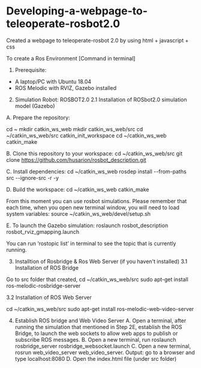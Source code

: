 # Developing-a-webpage-to-teleoperate-rosbot2.0

Created a webpage to teleoperate-rosbot 2.0 by using html + javascript + css

To create a Ros Environment [Command in terminal]

1. Prerequisite: 
- A laptop/PC with Ubuntu 18.04
- ROS Melodic with RVIZ, Gazebo installed


2. Simulation Robot: ROSBOT2.0 
2.1 Installation of ROSbot2.0 simulation model (Gazebo)


A. Prepare the repository: 

cd ~
mkdir catkin_ws_web
mkdir catkin_ws_web/src
cd ~/catkin_ws_web/src
catkin_init_workspace
cd ~/catkin_ws_web
catkin_make

B. Clone this repository to your workspace:
cd ~/catkin_ws_web/src
git clone https://github.com/husarion/rosbot_description.git

C. Install dependencies:
cd ~/catkin_ws_web
rosdep install --from-paths src --ignore-src -r -y

D. Build the workspace:
cd ~/catkin_ws_web
catkin_make

From this moment you can use rosbot simulations. Please remember that each time, when you open new terminal window, you will need to load system variables:
source ~/catkin_ws_web/devel/setup.sh

E. To launch the Gazebo simulation: 
roslaunch rosbot_description rosbot_rviz_gmapping.launch

You can run ‘rostopic list’ in terminal to see the topic that is currently running. 


3. Installtion of Rosbridge & Ros Web Server (if you haven't installed)
3.1 Installation of ROS Bridge

Go to src folder that created, 
cd ~/catkin_ws_web/src
sudo apt-get install ros-melodic-rosbridge-server

3.2 Installation of ROS Web Server

cd ~/catkin_ws_web/src
sudo apt-get install ros-melodic-web-video-server

4. Establish ROS bridge and Web Video Server
A. Open a terminal, after running the simulation that mentioned in Step 2E, establish the ROS Bridge, to launch the web sockets to allow web apps to publish or subscribe ROS messages.
B. Open a new terminal, run roslaunch rosbridge_server rosbridge_websocket.launch
C. Open a new terminal, rosrun web_video_server web_video_server. Output: go to a browser and type localhost:8080
D. Open the index.html file (under src folder)



